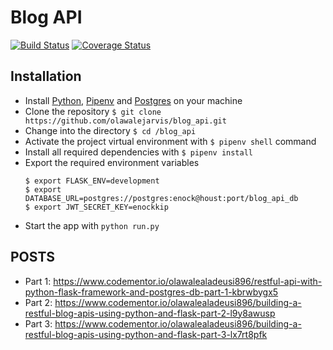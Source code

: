 # Blog API
[![Build Status](https://travis-ci.org/olawalejarvis/blog_api_tutorial.svg?branch=part3)](https://travis-ci.org/olawalejarvis/blog_api_tutorial) [![Coverage Status](https://coveralls.io/repos/github/olawalejarvis/blog_api_tutorial/badge.svg?branch=part3)](https://coveralls.io/github/olawalejarvis/blog_api_tutorial?branch=part3)

## Installation
  - Install [Python](https://www.python.org/downloads/), [Pipenv](https://docs.pipenv.org/) and [Postgres](https://www.postgresql.org/) on your machine
  - Clone the repository `$ git clone https://github.com/olawalejarvis/blog_api.git`
  - Change into the directory `$ cd /blog_api`
  - Activate the project virtual environment with `$ pipenv shell` command
  - Install all required dependencies with `$ pipenv install`
  - Export the required environment variables
      ```
      $ export FLASK_ENV=development
      $ export DATABASE_URL=postgres://postgres:enock@houst:port/blog_api_db
      $ export JWT_SECRET_KEY=enockkip
      ```
  - Start the app with `python run.py`


## POSTS
- Part 1: https://www.codementor.io/olawalealadeusi896/restful-api-with-python-flask-framework-and-postgres-db-part-1-kbrwbygx5
- Part 2: https://www.codementor.io/olawalealadeusi896/building-a-restful-blog-apis-using-python-and-flask-part-2-l9y8awusp
- Part 3: https://www.codementor.io/olawalealadeusi896/building-a-restful-blog-apis-using-python-and-flask-part-3-lx7rt8pfk

